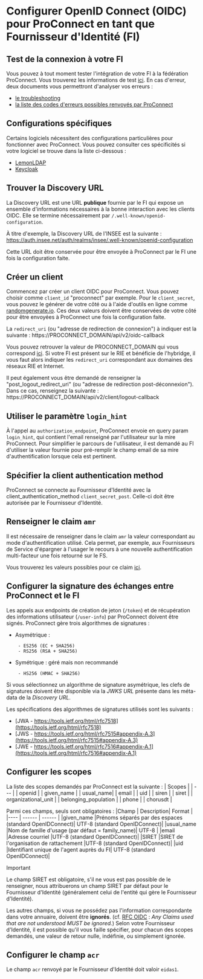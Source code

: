 # Configurer OpenID Connect (OIDC) pour ProConnect en tant que Fournisseur d'Identité (FI)

## Test de la connexion à votre FI
Vous pouvez à tout moment tester l'intégration de votre FI à la fédération ProConnect. Vous trouverez les informations de test [ici](./test-configuration-fi.md).
En cas d'erreur, deux documents vous permettront d'analyser vos erreurs :
- [le troubleshooting](./troubleshooting-fi.md)
- [la liste des codes d'erreurs possibles renvoyés par ProConnect](https://github.com/france-connect/sources/blob/main/back/_doc/erreurs.md)

## Configurations spécifiques
Certains logiciels nécessitent des configurations particulières pour fonctionner avec ProConnect. Vous pouvez consulter ces spécificités si votre logiciel se trouve dans la liste ci-dessous :
- [LemonLDAP](./idp-configs/lemon-ldap.md)
- [Keycloak](./idp-configs/keycloak/configuration.md)

## Trouver la Discovery URL
La Discovery URL est une URL **publique** fournie par le FI qui expose un ensemble d'informations nécessaires à la bonne interaction avec les clients OIDC. Elle se termine nécessairement par `/.well-known/openid-configuration`.

À titre d'exemple, la Discovery URL de l'INSEE est la suivante : https://auth.insee.net/auth/realms/insee/.well-known/openid-configuration

Cette URL doit être conservée pour être envoyée à ProConnect par le FI une fois la configuration faite.

## Créer un client
Commencez par créer un client OIDC pour ProConnect. Vous pouvez choisir comme `client_id` "proconnect" par exemple. Pour le `client_secret`, vous pouvez le générer de votre côté ou à l'aide d'outils en ligne comme [randomgenerate.io](https://randomgenerate.io/random-string-generator).
Ces deux valeurs doivent être conservées de votre côté pour être envoyées à ProConnect une fois la configuration faite.

La `redirect_uri` (ou "adresse de redirection de connexion") à indiquer est la suivante :
https://PROCONNECT_DOMAIN/api/v2/oidc-callback

Vous pouvez retrouver la valeur de PROCONNECT_DOMAIN qui vous correspond [ici](../resources/valeur_ac_domain.md). Si votre FI est présent sur le RIE et bénéficie de l'hybridge, il vous faut alors indiquer les `redirect_uri` correspondant aux domaines des réseaux RIE et Internet.

Il peut également vous être demandé de renseigner la "post_logout_redirect_uri" (ou "adresse de redirection post-déconnexion"). Dans ce cas, renseignez la suivante :
https://PROCONNECT_DOMAIN/api/v2/client/logout-callback

## Utiliser le paramètre `login_hint`
À l'appel au `authorization_endpoint`, ProConnect envoie en query param `login_hint`, qui contient l'email renseigné par l'utilisateur sur la mire ProConnect.
Pour simplifier le parcours de l'utilisateur, il est demandé au FI d'utiliser la valeur fournie pour pré-remplir le champ email de sa mire d'authentification lorsque cela est pertinent.

## Spécifier la client authentication method
ProConnect se connecte au Fournisseur d'Identité avec la client_authentication_method `client_secret_post`. Celle-ci doit être autorisée par le Fournisseur d'Identité.  

## Renseigner le claim `amr`
Il est nécessaire de renseigner dans le claim `amr` la valeur correspondant au mode d'authentification utilisé. Cela permet, par exemple, aux Fournisseurs de Service d'épargner à l'usager le recours à une nouvelle authentification multi-facteur une fois retourné sur le FS.

Vous trouverez les valeurs possibles pour ce claim [ici](../resources/claim_amr.md).

## Configurer la signature des échanges entre ProConnect et le FI
Les appels aux endpoints de création de jeton (`/token`) et de récupération des informations utilisateur (`/user-info`) par ProConnect doivent être signés.
ProConnect gère trois algorithmes de signatures :
- Asymétrique :

       - ES256 (EC + SHA256)
       - RS256 (RSA + SHA256)

- Symétrique : géré mais non recommandé

       - HS256 (HMAC + SHA256)

Si vous sélectionnez un algorithme de signature asymétrique, les clefs de signatures doivent être disponible via la *JWKS URL* présente dans les méta-data de la *Discovery URL*.


Les spécifications des algorithmes de signatures utilisés sont les suivants :
* [JWA - https://tools.ietf.org/html/rfc7518](https://tools.ietf.org/html/rfc7518)
* [JWS - https://tools.ietf.org/html/rfc7515#appendix-A.3](https://tools.ietf.org/html/rfc7515#appendix-A.3)
* [JWE - https://tools.ietf.org/html/rfc7516#appendix-A.1](https://tools.ietf.org/html/rfc7516#appendix-A.1)

## Configurer les scopes
La liste des scopes demandés par ProConnect est la suivante :
| Scopes       |
| --- |
| openid |
| given_name |
| usual_name|
| email |
| uid |
| siren |
| siret |
| organizational_unit |
| belonging_population |
| phone |
| chorusdt |

Parmi ces champs, seuls sont obligatoires :
|Champ  | Description| Format |
|----  | ------ | ------ |
|given_name  |Prénoms séparés par des espaces (standard OpenIDConnect)| UTF-8 (standard OpenIDConnect)|
|usual_name |Nom de famille d'usage (par défaut = family_name)| UTF-8 |
|email  |Adresse courriel |UTF-8 (standard OpenIDConnect)|
|SIRET  |SIRET de l'organisation de rattachement |UTF-8 (standard OpenIDConnect)|
|uid |Identifiant unique de l'agent auprès du FI| UTF-8 (standard OpenIDConnect)|

> [!IMPORTANT]
> Le champ SIRET est obligatoire, s'il ne vous est pas possible de le renseigner, nous attribuerons un champ SIRET par défaut pour le Fournisseur d'Identité (généralement celui de l'entité qui gère le Fournisseur d'Identité).


Les autres champs, si vous ne possédez pas l'information correspondante dans votre annuaire, doivent être **ignorés**. (cf. [RFC OIDC](https://openid.net/specs/openid-connect-core-1_0.html#IDToken) : *Any Claims used that are not understood MUST be ignored.*)
Selon votre Fournisseur d'Identité, il est possible qu'il vous faille spécifier, pour chacun des scopes demandés, une valeur de retour nulle, indéfinie, ou simplement ignorée.

## Configurer le champ `acr`
Le champ `acr` renvoyé par le Fournisseur d'Identité doit valoir `eidas1`.
